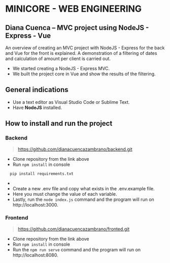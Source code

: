 # MINICORE - WEB ENGINEERING

## Diana Cuenca – MVC project using NodeJS - Express - Vue 

An overview of creating an MVC project with NodeJS - Express for the back and Vue for the front is explained. 
A demonstration of a filtering of dates and calculation of amount per client is carried out.
- We started creating a NodeJS - Express MVC.
- We built the project core in Vue and show the results of the filtering.

## General indications 
- Use a text editor as Visual Studio Code or Sublime Text.
- Have **NodeJS** installed.

## How to install and run the project 
### Backend
> https://github.com/dianacuencazambrano/backend.git
- Clone repository from the link above
- Run `npm install` in console
```shell
  pip install requirements.txt
```
- 
- Create a new .env file and copy what exists in the .env.example file.
- Here you must change the value of each variable.
- Lastly, run the `node index.js` command and the program will run on http://localhost:3000.

### Frontend
> https://github.com/dianacuencazambrano/fronted.git
- Clone repository from the link above
- Run `npm install` in console
- Run the `npm run serve` command and the program will run on http://localhost:8080.
